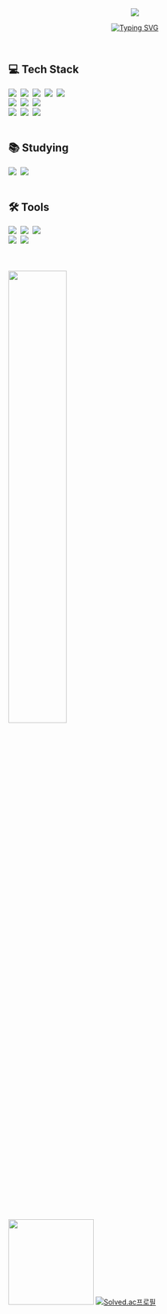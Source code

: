<div align="center">

<img src="https://capsule-render.vercel.app/api?type=venom&color=auto&height=200&section=header&text=Welcome&desc=Soeun's%20Github&fontSize=60&descAlignY=70&animation=fadeIn" />

[![Typing SVG](https://readme-typing-svg.herokuapp.com?font=Oleo+Script&color=696969&size=35&center=true&vCenter=true&width=404&height=53&lines=%E3%80%80%E3%80%80Hi+there%2C+I'm+Soeun%20Kim.%20👋🏻+%E3%80%80%E3%80%80)](https://git.io/typing-svg)

</div>
&nbsp&nbsp
<h2>💻 Tech Stack</h3>
<div>
  <img src="https://img.shields.io/badge/react-20232a.svg?style=for-the-badge&logo=react&logoColor=61DAFB" />&nbsp
  <img src="https://img.shields.io/badge/javascript-F7DF1E.svg?style=for-the-badge&logo=javascript&logoColor=20232a" />&nbsp
  <img src="https://img.shields.io/badge/typescript-007ACC.svg?style=for-the-badge&logo=typescript&logoColor=white" />&nbsp
  <img src="https://img.shields.io/badge/redux-764ABC.svg?style=for-the-badge&logo=redux&logoColor=white" />&nbsp
  <img src="https://img.shields.io/badge/recoil-3578E5.svg?style=for-the-badge&logo=recoil&logoColor=white" />&nbsp
</div>

<div>
  <img src="https://img.shields.io/badge/html5-E34F26.svg?style=for-the-badge&logo=html5&logoColor=white" />&nbsp
  <img src="https://img.shields.io/badge/css3-1572B6.svg?style=for-the-badge&logo=css3&logoColor=white" />&nbsp
  <img src="https://img.shields.io/badge/styled--components-DB7093?style=for-the-badge&logo=styled-components&logoColor=ffd35b" />&nbsp
</div>
<div>
  <img src="https://img.shields.io/badge/python-3670A0?style=for-the-badge&logo=python&logoColor=ffdd54" />&nbsp
  <img src="https://img.shields.io/badge/django-092E20?style=for-the-badge&logo=django&logoColor=white" />&nbsp
  <img src="https://img.shields.io/badge/c++-00599C?style=for-the-badge&logo=cplusplus&logoColor=white" />&nbsp 
</div>
<br>
<h2>📚 Studying</h2>
<div>
  <img src="https://img.shields.io/badge/Next.js-000000?style=for-the-badge&logo=nextdotjs&logoColor=white" />&nbsp
  <img src="https://img.shields.io/badge/React%20Query-FF4154?style=for-the-badge&logo=react%20query&logoColor=white" />&nbsp
</div>
<br>
<h2>🛠 Tools</h2>
<div>
  <img src="https://img.shields.io/badge/git-F05033.svg?style=for-the-badge&logo=git&logoColor=white" />&nbsp
  <img src="https://img.shields.io/badge/github-181717.svg?style=for-the-badge&logo=github&logoColor=white" />&nbsp
  <img src="https://img.shields.io/badge/Notion-F3F3F3.svg?style=for-the-badge&logo=notion&logoColor=black" />&nbsp
</div>
<div>
  <img src="https://img.shields.io/badge/VSCode-2C2C32.svg?style=for-the-badge&logo=visual-studio-code&logoColor=22ABF3" />&nbsp
  <img src="https://img.shields.io/badge/figma-F24E1E.svg?style=for-the-badge&logo=figma&logoColor=white" />&nbsp
</div>
<br>
<br>
<br>
 
<a href="https://github.com/silver0108">
  <img src="https://github-readme-stats.vercel.app/api?username=silver0108&show_icons=true&theme=material-palenight&hide_border=true&bg_color=20232a&icon_color=E3E3E3A8&text_color=fff&title_color=b4d8e7&count_private=true" width=48% />
</a>

<a href="https://github.com/silver0108"><img style="height:170px" src="https://github-readme-stats.vercel.app/api/top-langs/?username=silver0108&layout=compact&hide_border=true&bg_color=20232a&title_color=fff&text_color=fff" /></a> 
[![Solved.ac프로필](http://mazassumnida.wtf/api/v2/generate_badge?boj=soeun0108)](https://solved.ac/soeun0108)
